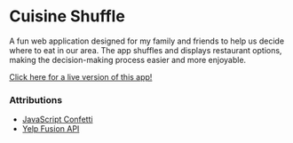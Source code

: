 # Cuisine Shuffle

A fun web application designed for my family and friends to help us decide where to eat in our area. The app shuffles and displays restaurant options, making the decision-making process easier and more enjoyable.

[Click here for a live version of this app!](https://main--cuisineshuffle.netlify.app/)

### Attributions

- [JavaScript Confetti](https://www.npmjs.com/package/react-confetti)
- [Yelp Fusion API](https://fusion.yelp.com/)
